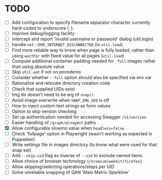 # TODO

- [ ] Add configuration to specify filename separator character currently hard-coded to underscore (`_`).
- [ ] Improve debug/logging facility
- [ ] intercept and report 'invalid username or password' dialog (util.login)
- [ ] handle `net::ERR_INTERNET_DISCONNECTED` (in `util.load`)
- [ ] Find more reliable way to know when page is fully loaded, rather than using `waitFor` with fixed value for all pages (`util.load`)
- [ ] Compute additional container padding needed for `_full` images rather than using absolute value
- [ ] Skip `util.eat` if not on pmmdemo
- [ ] Consider whether `--full` option should also be specified via env var
- [ ] Rationalize and relocate directory creation code
- [ ] Check that supplied UIDs exist
- [ ] Img dir doesn't need to be arg of `snap()`
- [ ] Avoid image overwrite when `SNAP_IMG_SEQ` is off
- [ ] How to inject custom text strings as form values
- [ ] Option to skip version checking
- [ ] Set up authentication needed for accessing Swagger `/v1/version`
- [ ] Easier handling of `/graph/d/vagent` paths
- [x] Allow configurable slowmo value when `headless=false`
- [ ] Check 'fullpage' option in Playwright (wasn't working as expected in Puppeteer)
- [ ] Write settings file in images directory (to know what were used for that snap set)
- [ ] Add `--skip-uid` flag as inverse of `--uid` to exclude named items
- [ ] Allow choice of browser technology `{chromium|webkit|firefox}`
- [ ] Allow skipping/selecting operations/steps per UID
- [ ] Solve unreliable snapping of QAN 'Main Metric Sparkline'
